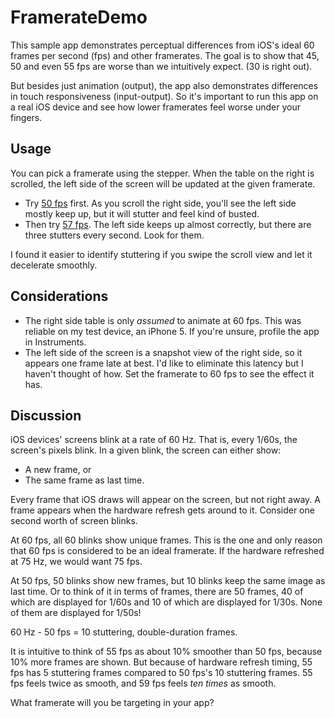# FramerateDemo

This sample app demonstrates perceptual differences from iOS's ideal 60 frames per second (fps) and other framerates. The goal is to show that 45, 50 and even 55 fps are worse than we intuitively expect. (30 is right out).

But besides just animation (output), the app also demonstrates differences in touch responsiveness (input-output). So it's important to run this app on a real iOS device and see how lower framerates feel worse under your fingers.

## Usage

You can pick a framerate using the stepper. When the table on the right is scrolled, the left side of the screen will be updated at the given framerate.

- Try [50 fps](https://github.com/twotoasters/FramerateDemo/blob/master/50%20fps.mov?raw=true) first. As you scroll the right side, you'll see the left side mostly keep up, but it will stutter and feel kind of busted.
- Then try [57 fps](https://github.com/twotoasters/FramerateDemo/blob/master/57%20fps.mov?raw=true). The left side keeps up almost correctly, but there are three stutters every second. Look for them.

I found it easier to identify stuttering if you swipe the scroll view and let it decelerate smoothly.

## Considerations

- The right side table is only *assumed* to animate at 60 fps. This was reliable on my test device, an iPhone 5. If you're unsure, profile the app in Instruments.
- The left side of the screen is a snapshot view of the right side, so it appears one frame late at best. I'd like to eliminate this latency but I haven't thought of how. Set the framerate to 60 fps to see the effect it has.

## Discussion

iOS devices' screens blink at a rate of 60 Hz. That is, every 1/60s, the screen's pixels blink. In a given blink, the screen can either show:

- A new frame, or
- The same frame as last time.

Every frame that iOS draws will appear on the screen, but not right away. A frame appears when the hardware refresh gets around to it. Consider one second worth of screen blinks.

At 60 fps, all 60 blinks show unique frames. This is the one and only reason that 60 fps is considered to be an ideal framerate. If the hardware refreshed at 75 Hz, we would want 75 fps.

At 50 fps, 50 blinks show new frames, but 10 blinks keep the same image as last time. Or to think of it in terms of frames, there are 50 frames, 40 of which are displayed for 1/60s and 10 of which are displayed for 1/30s. None of them are displayed for 1/50s!

60 Hz - 50 fps = 10 stuttering, double-duration frames.

It is intuitive to think of 55 fps as about 10% smoother than 50 fps, because 10% more frames are shown. But because of hardware refresh timing, 55 fps has 5 stuttering frames compared to 50 fps's 10 stuttering frames. 55 fps feels twice as smooth, and 59 fps feels *ten times* as smooth.

What framerate will you be targeting in your app?
